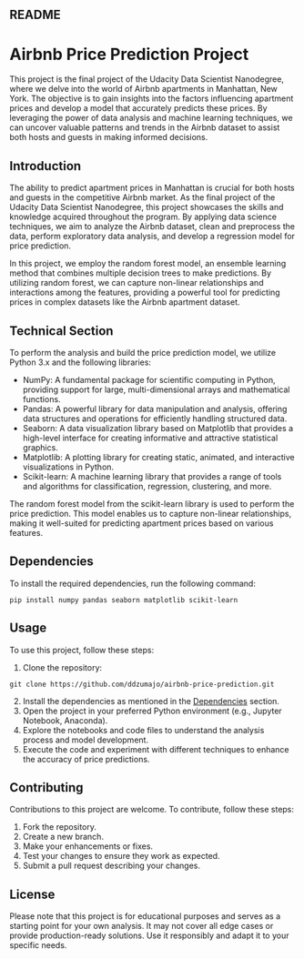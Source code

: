 ## README

# Airbnb Price Prediction Project

This project is the final project of the Udacity Data Scientist Nanodegree, where we delve into the world of Airbnb apartments in Manhattan, New York. The objective is to gain insights into the factors influencing apartment prices and develop a model that accurately predicts these prices. By leveraging the power of data analysis and machine learning techniques, we can uncover valuable patterns and trends in the Airbnb dataset to assist both hosts and guests in making informed decisions.

## Introduction
The ability to predict apartment prices in Manhattan is crucial for both hosts and guests in the competitive Airbnb market. As the final project of the Udacity Data Scientist Nanodegree, this project showcases the skills and knowledge acquired throughout the program. By applying data science techniques, we aim to analyze the Airbnb dataset, clean and preprocess the data, perform exploratory data analysis, and develop a regression model for price prediction.

In this project, we employ the random forest model, an ensemble learning method that combines multiple decision trees to make predictions. By utilizing random forest, we can capture non-linear relationships and interactions among the features, providing a powerful tool for predicting prices in complex datasets like the Airbnb apartment dataset.

## Technical Section
To perform the analysis and build the price prediction model, we utilize Python 3.x and the following libraries:
- NumPy: A fundamental package for scientific computing in Python, providing support for large, multi-dimensional arrays and mathematical functions.
- Pandas: A powerful library for data manipulation and analysis, offering data structures and operations for efficiently handling structured data.
- Seaborn: A data visualization library based on Matplotlib that provides a high-level interface for creating informative and attractive statistical graphics.
- Matplotlib: A plotting library for creating static, animated, and interactive visualizations in Python.
- Scikit-learn: A machine learning library that provides a range of tools and algorithms for classification, regression, clustering, and more.

The random forest model from the scikit-learn library is used to perform the price prediction. This model enables us to capture non-linear relationships, making it well-suited for predicting apartment prices based on various features.

## Dependencies
To install the required dependencies, run the following command:

```shell
pip install numpy pandas seaborn matplotlib scikit-learn
```

## Usage
To use this project, follow these steps:
1. Clone the repository: 
```shell
git clone https://github.com/ddzumajo/airbnb-price-prediction.git
```
2. Install the dependencies as mentioned in the [Dependencies](#dependencies) section.
3. Open the project in your preferred Python environment (e.g., Jupyter Notebook, Anaconda).
4. Explore the notebooks and code files to understand the analysis process and model development.
5. Execute the code and experiment with different techniques to enhance the accuracy of price predictions.

## Contributing
Contributions to this project are welcome. To contribute, follow these steps:
1. Fork the repository.
2. Create a new branch.
3. Make your enhancements or fixes.
4. Test your changes to ensure they work as expected.
5. Submit a pull request describing your changes.

## License
Please note that this project is for educational purposes and serves as a starting point for your own analysis. It may not cover all edge cases or provide production-ready solutions. Use it responsibly and adapt it to your specific needs.

